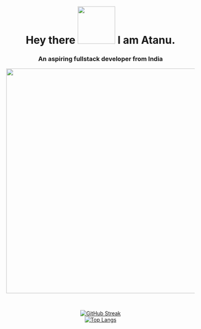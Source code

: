 <h1 align="center">Hey there <img src="https://raw.githubusercontent.com/MartinHeinz/MartinHeinz/master/wave.gif" width="100px"> I am Atanu.</h1>
<h3 align="center">An aspiring fullstack developer from India</h3>
<p align=center>
<img src="https://media4.giphy.com/media/ASy3PKVFnk7ZK/giphy.gif?cid=ecf05e47p5xhpagghe7rbf73wfwpo1hd70h6m5r1umia0257&rid=giphy.gif&ct=g" width=600>
</p>
<br>
<div align=center>
  
[![GitHub Streak](http://github-readme-streak-stats.herokuapp.com?user=zabuja&theme=cobalt&hide_border=true&fire=fcce00&ring=fcce00)](https://github.com/zabuja)  
[![Top Langs](https://github-readme-stats.vercel.app/api/top-langs/?username=zabuja&theme=cobalt&layout=compact&card_width=400px&hide_border=true)](https://github.com/zabuja/github-readme-stats)

</div>



